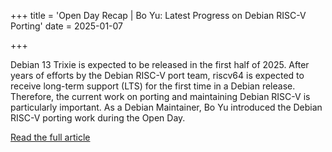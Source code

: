 +++
title = 'Open Day Recap | Bo Yu: Latest Progress on Debian RISC-V Porting'
date = 2025-01-07

+++

Debian 13 Trixie is expected to be released in the first half of 2025. After years of efforts by the Debian RISC-V port team, riscv64 is expected to receive long-term support (LTS) for the first time in a Debian release. Therefore, the current work on porting and maintaining Debian RISC-V is particularly important. As a Debian Maintainer, Bo Yu introduced the Debian RISC-V porting work during the Open Day.

[Read the full article](https://mp.weixin.qq.com/s/6_EgtPe3xU8HhH9VKKKxUA)









